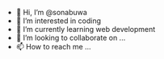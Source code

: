 - 👋 Hi, I’m @sonabuwa
- 👀 I’m interested in coding
- 🌱 I’m currently learning web development
- 💞️ I’m looking to collaborate on ...
- 📫 How to reach me ...

<!---
sonabuwa/sonabuwa is a ✨ special ✨ repository because its `README.md` (this file) appears on your GitHub profile.
You can click the Preview link to take a look at your changes.
--->
